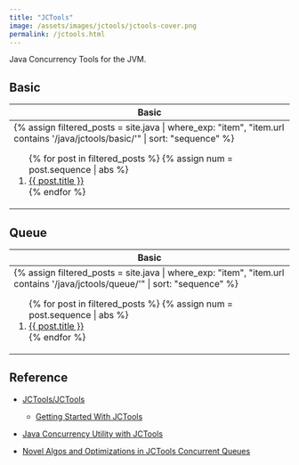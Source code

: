 ```yaml
---
title: "JCTools"
image: /assets/images/jctools/jctools-cover.png
permalink: /jctools.html
---
```


Java Concurrency Tools for the JVM.

## Basic

<table>
    <thead>
    <tr>
        <th style="text-align: center;">Basic</th>
    </tr>
    </thead>
    <tbody>
    <tr>
        <td>
{%
assign filtered_posts = site.java |
where_exp: "item", "item.url contains '/java/jctools/basic/'" |
sort: "sequence"
%}
<ol>
    {% for post in filtered_posts %}
    {% assign num = post.sequence | abs %}
    <li>
        <a href="{{ post.url }}">{{ post.title }}</a>
    </li>
    {% endfor %}
</ol>
        </td>
    </tr>
    </tbody>
</table>

## Queue

<table>
    <thead>
    <tr>
        <th style="text-align: center;">Basic</th>
    </tr>
    </thead>
    <tbody>
    <tr>
        <td>
{%
assign filtered_posts = site.java |
where_exp: "item", "item.url contains '/java/jctools/queue/'" |
sort: "sequence"
%}
<ol>
    {% for post in filtered_posts %}
    {% assign num = post.sequence | abs %}
    <li>
        <a href="{{ post.url }}">{{ post.title }}</a>
    </li>
    {% endfor %}
</ol>
        </td>
    </tr>
    </tbody>
</table>

## Reference

- [JCTools/JCTools](https://github.com/JCTools/JCTools)
    - [Getting Started With JCTools](https://github.com/JCTools/JCTools/wiki/Getting-Started-With-JCTools)

- [Java Concurrency Utility with JCTools](https://www.baeldung.com/java-concurrency-jc-tools)
- [Novel Algos and Optimizations in JCTools Concurrent Queues](https://www.infoq.com/presentations/jctools-algorithms-optimization/)
